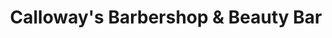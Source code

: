 ---
title: "Calloway's Barbershop & Beauty Bar"
url: /cincinnati/calloways-barbershop-and-beauty-bar/
shop: hairdresser
---